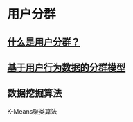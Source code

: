 # 用户分群

## [什么是用户分群？](WhatIs.md)

## [基于用户行为数据的分群模型](Model-BasedOnUBD/README.md)

## 数据挖掘算法
K-Means聚类算法

